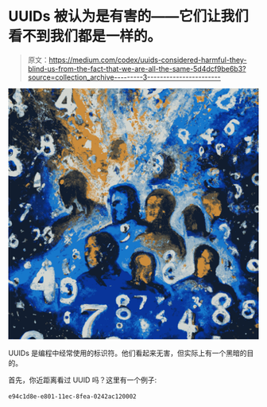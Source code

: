 # UUIDs 被认为是有害的——它们让我们看不到我们都是一样的。

> 原文：<https://medium.com/codex/uuids-considered-harmful-they-blind-us-from-the-fact-that-we-are-all-the-same-5d4dcf9be6b3?source=collection_archive---------3----------------------->

![](img/ec1b942975bc9299ba78dcb226e2f7e0.png)

UUIDs 是编程中经常使用的标识符。他们看起来无害，但实际上有一个黑暗的目的。

首先，你近距离看过 UUID 吗？这里有一个例子:

`e94c1d8e-e801-11ec-8fea-0242ac120002`
